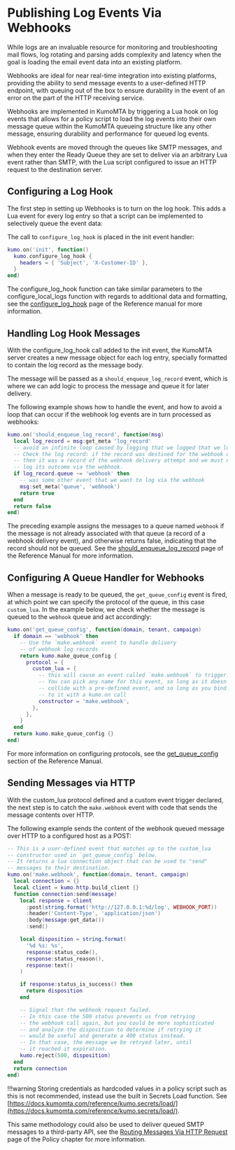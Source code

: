 # Publishing Log Events Via Webhooks

While logs are an invaluable resource for monitoring and troubleshooting mail flows, log rotating and parsing adds complexity and latency when the goal is loading the email event data into an existing platform.

Webhooks are ideal for near real-time integration into existing platforms, providing the ability to send message events to a user-defined HTTP endpoint, with queuing out of the box to ensure durability in the event of an error on the part of the HTTP receiving service.

Webhooks are implemented in KumoMTA by triggering a Lua hook on log events that allows for a policy script to load the log events into their own message queue within the KumoMTA queueing structure like any other message, ensuring durability and performance for queued log events.

Webhook events are moved through the queues like SMTP messages, and when they enter the Ready Queue they are set to deliver via an arbitrary Lua event rather than SMTP, with the Lua script configured to issue an HTTP request to the destination server.

## Configuring a Log Hook

The first step in setting up Webhooks is to turn on the log hook. This adds a Lua event for every log entry so that a script can be implemented to selectively queue the event data:

The call to `configure_log_hook` is placed in the init event handler:

```lua
kumo.on('init', function()
  kumo.configure_log_hook {
    headers = { 'Subject', 'X-Customer-ID' },
  }
end)
```

The configure_log_hook function can take similar parameters to the configure_local_logs function with regards to additional data and formatting, see the [configure_log_hook](https://docs.kumomta.com/reference/kumo/configure_log_hook/) page of the Reference manual for more information.

## Handling Log Hook Messages

With the configure_log_hook call added to the init event, the KumoMTA server creates a new message object for each log entry, specially formatted to contain the log record as the message body.

The message will be passed as a `should_enqueue_log_record` event, which is where we can add logic to process the message and queue it for later delivery.

The following example shows how to handle the event, and how to avoid a loop that can occur if the webhook log events are in turn processed as webhooks:

```lua
kumo.on('should_enqueue_log_record', function(msg)
  local log_record = msg:get_meta 'log_record'
  -- avoid an infinite loop caused by logging that we logged that we logged...
  -- Check the log record: if the record was destined for the webhook queue
  -- then it was a record of the webhook delivery attempt and we must not
  -- log its outcome via the webhook.
  if log_record.queue ~= 'webhook' then
    -- was some other event that we want to log via the webhook
    msg:set_meta('queue', 'webhook')
    return true
  end
  return false
end)
```

The preceding example assigns the messages to a queue named `webhook` if the message is not already associated with that queue (a record of a webhook delivery event), and otherwise returns false, indicating that the record should not be queued. See the [should_enqueue_log_record](https://docs.kumomta.com/reference/events/should_enqueue_log_record/) page of the Reference Manual for more information.

## Configuring A Queue Handler for Webhooks

When a message is ready to be queued, the `get_queue_config` event is fired, at which point we can specify the protocol of the queue, in this case `custom_lua`. In the example below, we check whether the message is queued to the `webhook` queue and act accordingly:

```lua
kumo.on('get_queue_config', function(domain, tenant, campaign)
  if domain == 'webhook' then
    -- Use the `make.webhook` event to handle delivery
    -- of webhook log records
    return kumo.make_queue_config {
      protocol = {
        custom_lua = {
          -- this will cause an event called `make.webhook` to trigger.
          -- You can pick any name for this event, so long as it doesn't
          -- collide with a pre-defined event, and so long as you bind
          -- to it with a kumo.on call
          constructor = 'make.webhook',
        },
      },
    }
  end
  return kumo.make_queue_config {}
end)
```

For more information on configuring protocols, see the [get_queue_config](../../reference/kumo/make_queue_config.md) section of the Reference Manual.

## Sending Messages via HTTP

With the custom_lua protocol defined and a custom event trigger declared, the next step is to catch the `make.webhook` event with code that sends the message contents over HTTP.

The following example sends the content of the webhook queued message over HTTP to a configured host as a POST:

```lua
-- This is a user-defined event that matches up to the custom_lua
-- constructor used in `get_queue_config` below.
-- It returns a lua connection object that can be used to "send"
-- messages to their destination.
kumo.on('make.webhook', function(domain, tenant, campaign)
  local connection = {}
  local client = kumo.http.build_client {}
  function connection:send(message)
    local response = client
      :post(string.format('http://127.0.0.1:%d/log', WEBHOOK_PORT))
      :header('Content-Type', 'application/json')
      :body(message:get_data())
      :send()

    local disposition = string.format(
      '%d %s: %s',
      response:status_code(),
      response:status_reason(),
      response:text()
    )

    if response:status_is_success() then
      return disposition
    end

    -- Signal that the webhook request failed.
    -- In this case the 500 status prevents us from retrying
    -- the webhook call again, but you could be more sophisticated
    -- and analyze the disposition to determine if retrying it
    -- would be useful and generate a 400 status instead.
    -- In that case, the message we be retryed later, until
    -- it reached it expiration.
    kumo.reject(500, disposition)
  end
  return connection
end)
```

!!!warning
    Storing credentials as hardcoded values in a policy script such as this is not recommended, instead use the built in Secrets Load function. See [https://docs.kumomta.com/reference/kumo.secrets/load/](https://docs.kumomta.com/reference/kumo.secrets/load/).

This same methodology could also be used to deliver queued SMTP messages to a third-party API, see the [Routing Messages Via HTTP Request](../policy/http.md) page of the Policy chapter for more information.
